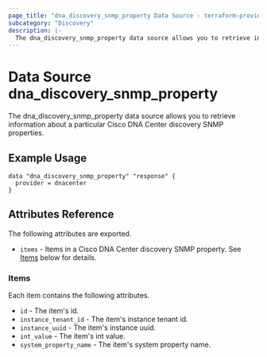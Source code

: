 ```yaml
---
page_title: "dna_discovery_snmp_property Data Source - terraform-provider-dnacenter"
subcategory: "Discovery"
description: |-
  The dna_discovery_snmp_property data source allows you to retrieve information about a particular Cisco DNA Center discovery SNMP properties.
---
```


# Data Source dna_discovery_snmp_property

The dna_discovery_snmp_property data source allows you to retrieve information about a particular Cisco DNA Center discovery SNMP properties.

## Example Usage

```hcl
data "dna_discovery_snmp_property" "response" {
  provider = dnacenter
}
```

## Attributes Reference

The following attributes are exported.

- `items` - Items in a Cisco DNA Center discovery SNMP property. See [Items](#items) below for details.

### Items

Each item contains the following attributes.

- `id` - The item's id.
- `instance_tenant_id` - The item's instance tenant id.
- `instance_uuid` - The item's instance uuid.
- `int_value` - The item's int value.
- `system_property_name` - The item's system property name.
